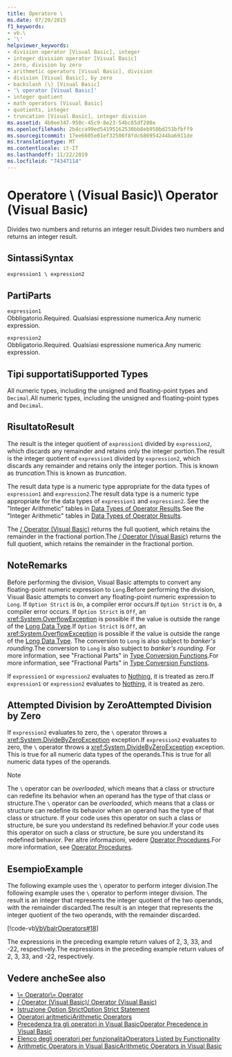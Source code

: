 ```yaml
---
title: Operatore \
ms.date: 07/20/2015
f1_keywords:
- vb.\
- '\'
helpviewer_keywords:
- division operator [Visual Basic], integer
- integer division operator [Visual Basic]
- zero, division by zero
- arithmetic operators [Visual Basic], division
- division [Visual Basic], by zero
- backslash (\) [Visual Basic]
- '\ operator [Visual Basic]'
- integer quotient
- math operators [Visual Basic]
- quotients, integer
- truncation [Visual Basic], integer division
ms.assetid: 4b0ee347-950c-45c9-8e23-54bc85df208e
ms.openlocfilehash: 2b4cca99ed54195162530bb8eb950bd251bfbff9
ms.sourcegitcommit: 17ee6605e01ef32506f8fdc686954244ba6911de
ms.translationtype: MT
ms.contentlocale: it-IT
ms.lasthandoff: 11/22/2019
ms.locfileid: "74347114"
---
```

# <a name="-operator-visual-basic"></a><span data-ttu-id="0eec7-102">Operatore \ (Visual Basic)</span><span class="sxs-lookup"><span data-stu-id="0eec7-102">\ Operator (Visual Basic)</span></span>
<span data-ttu-id="0eec7-103">Divides two numbers and returns an integer result.</span><span class="sxs-lookup"><span data-stu-id="0eec7-103">Divides two numbers and returns an integer result.</span></span>  
  
## <a name="syntax"></a><span data-ttu-id="0eec7-104">Sintassi</span><span class="sxs-lookup"><span data-stu-id="0eec7-104">Syntax</span></span>  
  
```vb  
expression1 \ expression2  
```  
  
## <a name="parts"></a><span data-ttu-id="0eec7-105">Parti</span><span class="sxs-lookup"><span data-stu-id="0eec7-105">Parts</span></span>  
 `expression1`  
 <span data-ttu-id="0eec7-106">Obbligatorio.</span><span class="sxs-lookup"><span data-stu-id="0eec7-106">Required.</span></span> <span data-ttu-id="0eec7-107">Qualsiasi espressione numerica.</span><span class="sxs-lookup"><span data-stu-id="0eec7-107">Any numeric expression.</span></span>  
  
 `expression2`  
 <span data-ttu-id="0eec7-108">Obbligatorio.</span><span class="sxs-lookup"><span data-stu-id="0eec7-108">Required.</span></span> <span data-ttu-id="0eec7-109">Qualsiasi espressione numerica.</span><span class="sxs-lookup"><span data-stu-id="0eec7-109">Any numeric expression.</span></span>  
  
## <a name="supported-types"></a><span data-ttu-id="0eec7-110">Tipi supportati</span><span class="sxs-lookup"><span data-stu-id="0eec7-110">Supported Types</span></span>  
 <span data-ttu-id="0eec7-111">All numeric types, including the unsigned and floating-point types and `Decimal`.</span><span class="sxs-lookup"><span data-stu-id="0eec7-111">All numeric types, including the unsigned and floating-point types and `Decimal`.</span></span>  
  
## <a name="result"></a><span data-ttu-id="0eec7-112">Risultato</span><span class="sxs-lookup"><span data-stu-id="0eec7-112">Result</span></span>  
 <span data-ttu-id="0eec7-113">The result is the integer quotient of `expression1` divided by `expression2`, which discards any remainder and retains only the integer portion.</span><span class="sxs-lookup"><span data-stu-id="0eec7-113">The result is the integer quotient of `expression1` divided by `expression2`, which discards any remainder and retains only the integer portion.</span></span> <span data-ttu-id="0eec7-114">This is known as *truncation*.</span><span class="sxs-lookup"><span data-stu-id="0eec7-114">This is known as *truncation*.</span></span>  
  
 <span data-ttu-id="0eec7-115">The result data type is a numeric type appropriate for the data types of `expression1` and `expression2`.</span><span class="sxs-lookup"><span data-stu-id="0eec7-115">The result data type is a numeric type appropriate for the data types of `expression1` and `expression2`.</span></span> <span data-ttu-id="0eec7-116">See the "Integer Arithmetic" tables in [Data Types of Operator Results](../../../visual-basic/language-reference/operators/data-types-of-operator-results.md).</span><span class="sxs-lookup"><span data-stu-id="0eec7-116">See the "Integer Arithmetic" tables in [Data Types of Operator Results](../../../visual-basic/language-reference/operators/data-types-of-operator-results.md).</span></span>  
  
 <span data-ttu-id="0eec7-117">The [/ Operator (Visual Basic)](../../../visual-basic/language-reference/operators/floating-point-division-operator.md) returns the full quotient, which retains the remainder in the fractional portion.</span><span class="sxs-lookup"><span data-stu-id="0eec7-117">The [/ Operator (Visual Basic)](../../../visual-basic/language-reference/operators/floating-point-division-operator.md) returns the full quotient, which retains the remainder in the fractional portion.</span></span>  
  
## <a name="remarks"></a><span data-ttu-id="0eec7-118">Note</span><span class="sxs-lookup"><span data-stu-id="0eec7-118">Remarks</span></span>  
 <span data-ttu-id="0eec7-119">Before performing the division, Visual Basic attempts to convert any floating-point numeric expression to `Long`.</span><span class="sxs-lookup"><span data-stu-id="0eec7-119">Before performing the division, Visual Basic attempts to convert any floating-point numeric expression to `Long`.</span></span> <span data-ttu-id="0eec7-120">If `Option Strict` is `On`, a compiler error occurs.</span><span class="sxs-lookup"><span data-stu-id="0eec7-120">If `Option Strict` is `On`, a compiler error occurs.</span></span> <span data-ttu-id="0eec7-121">If `Option Strict` is `Off`, an <xref:System.OverflowException> is possible if the value is outside the range of the [Long Data Type](../../../visual-basic/language-reference/data-types/long-data-type.md).</span><span class="sxs-lookup"><span data-stu-id="0eec7-121">If `Option Strict` is `Off`, an <xref:System.OverflowException> is possible if the value is outside the range of the [Long Data Type](../../../visual-basic/language-reference/data-types/long-data-type.md).</span></span> <span data-ttu-id="0eec7-122">The conversion to `Long` is also subject to *banker's rounding*.</span><span class="sxs-lookup"><span data-stu-id="0eec7-122">The conversion to `Long` is also subject to *banker's rounding*.</span></span> <span data-ttu-id="0eec7-123">For more information, see "Fractional Parts" in [Type Conversion Functions](../../../visual-basic/language-reference/functions/type-conversion-functions.md).</span><span class="sxs-lookup"><span data-stu-id="0eec7-123">For more information, see "Fractional Parts" in [Type Conversion Functions](../../../visual-basic/language-reference/functions/type-conversion-functions.md).</span></span>  
  
 <span data-ttu-id="0eec7-124">If `expression1` or `expression2` evaluates to [Nothing](../../../visual-basic/language-reference/nothing.md), it is treated as zero.</span><span class="sxs-lookup"><span data-stu-id="0eec7-124">If `expression1` or `expression2` evaluates to [Nothing](../../../visual-basic/language-reference/nothing.md), it is treated as zero.</span></span>  
  
## <a name="attempted-division-by-zero"></a><span data-ttu-id="0eec7-125">Attempted Division by Zero</span><span class="sxs-lookup"><span data-stu-id="0eec7-125">Attempted Division by Zero</span></span>  
 <span data-ttu-id="0eec7-126">If `expression2` evaluates to zero, the `\` operator throws a <xref:System.DivideByZeroException> exception.</span><span class="sxs-lookup"><span data-stu-id="0eec7-126">If `expression2` evaluates to zero, the `\` operator throws a <xref:System.DivideByZeroException> exception.</span></span> <span data-ttu-id="0eec7-127">This is true for all numeric data types of the operands.</span><span class="sxs-lookup"><span data-stu-id="0eec7-127">This is true for all numeric data types of the operands.</span></span>  
  
> [!NOTE]
> <span data-ttu-id="0eec7-128">The `\` operator can be *overloaded*, which means that a class or structure can redefine its behavior when an operand has the type of that class or structure.</span><span class="sxs-lookup"><span data-stu-id="0eec7-128">The `\` operator can be *overloaded*, which means that a class or structure can redefine its behavior when an operand has the type of that class or structure.</span></span> <span data-ttu-id="0eec7-129">If your code uses this operator on such a class or structure, be sure you understand its redefined behavior.</span><span class="sxs-lookup"><span data-stu-id="0eec7-129">If your code uses this operator on such a class or structure, be sure you understand its redefined behavior.</span></span> <span data-ttu-id="0eec7-130">Per altre informazioni, vedere [Operator Procedures](../../../visual-basic/programming-guide/language-features/procedures/operator-procedures.md).</span><span class="sxs-lookup"><span data-stu-id="0eec7-130">For more information, see [Operator Procedures](../../../visual-basic/programming-guide/language-features/procedures/operator-procedures.md).</span></span>  
  
## <a name="example"></a><span data-ttu-id="0eec7-131">Esempio</span><span class="sxs-lookup"><span data-stu-id="0eec7-131">Example</span></span>  
 <span data-ttu-id="0eec7-132">The following example uses the `\` operator to perform integer division.</span><span class="sxs-lookup"><span data-stu-id="0eec7-132">The following example uses the `\` operator to perform integer division.</span></span> <span data-ttu-id="0eec7-133">The result is an integer that represents the integer quotient of the two operands, with the remainder discarded.</span><span class="sxs-lookup"><span data-stu-id="0eec7-133">The result is an integer that represents the integer quotient of the two operands, with the remainder discarded.</span></span>  
  
 [!code-vb[VbVbalrOperators#18](~/samples/snippets/visualbasic/VS_Snippets_VBCSharp/VbVbalrOperators/VB/Class1.vb#18)]  
  
 <span data-ttu-id="0eec7-134">The expressions in the preceding example return values of 2, 3, 33, and -22, respectively.</span><span class="sxs-lookup"><span data-stu-id="0eec7-134">The expressions in the preceding example return values of 2, 3, 33, and -22, respectively.</span></span>  
  
## <a name="see-also"></a><span data-ttu-id="0eec7-135">Vedere anche</span><span class="sxs-lookup"><span data-stu-id="0eec7-135">See also</span></span>

- [<span data-ttu-id="0eec7-136">\\= Operator</span><span class="sxs-lookup"><span data-stu-id="0eec7-136">\\= Operator</span></span>](../../../visual-basic/language-reference/operators/integer-division-assignment-operator.md)
- [<span data-ttu-id="0eec7-137">/ Operator (Visual Basic)</span><span class="sxs-lookup"><span data-stu-id="0eec7-137">/ Operator (Visual Basic)</span></span>](../../../visual-basic/language-reference/operators/floating-point-division-operator.md)
- [<span data-ttu-id="0eec7-138">Istruzione Option Strict</span><span class="sxs-lookup"><span data-stu-id="0eec7-138">Option Strict Statement</span></span>](../../../visual-basic/language-reference/statements/option-strict-statement.md)
- [<span data-ttu-id="0eec7-139">Operatori aritmetici</span><span class="sxs-lookup"><span data-stu-id="0eec7-139">Arithmetic Operators</span></span>](../../../visual-basic/language-reference/operators/arithmetic-operators.md)
- [<span data-ttu-id="0eec7-140">Precedenza tra gli operatori in Visual Basic</span><span class="sxs-lookup"><span data-stu-id="0eec7-140">Operator Precedence in Visual Basic</span></span>](../../../visual-basic/language-reference/operators/operator-precedence.md)
- [<span data-ttu-id="0eec7-141">Elenco degli operatori per funzionalità</span><span class="sxs-lookup"><span data-stu-id="0eec7-141">Operators Listed by Functionality</span></span>](../../../visual-basic/language-reference/operators/operators-listed-by-functionality.md)
- [<span data-ttu-id="0eec7-142">Arithmetic Operators in Visual Basic</span><span class="sxs-lookup"><span data-stu-id="0eec7-142">Arithmetic Operators in Visual Basic</span></span>](../../../visual-basic/programming-guide/language-features/operators-and-expressions/arithmetic-operators.md)
